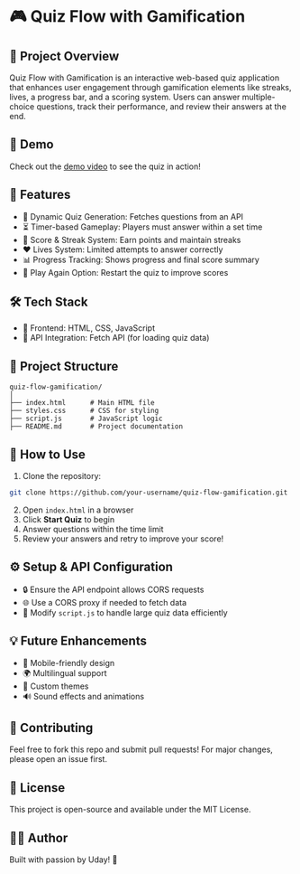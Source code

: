 # 🎮 Quiz Flow with Gamification

## 📌 Project Overview
Quiz Flow with Gamification is an interactive web-based quiz application that enhances user engagement through gamification elements like streaks, lives, a progress bar, and a scoring system. Users can answer multiple-choice questions, track their performance, and review their answers at the end.

## 🎥 Demo
Check out the [demo video](https://drive.google.com/file/d/1wJCuUmAfr8gtK2qQsab8kohsv5SwDW5q/view?usp=sharing) to see the quiz in action!

## 🚀 Features
- 🎯 Dynamic Quiz Generation: Fetches questions from an API
- ⏳ Timer-based Gameplay: Players must answer within a set time
- 💯 Score & Streak System: Earn points and maintain streaks
- ❤️ Lives System: Limited attempts to answer correctly
- 📊 Progress Tracking: Shows progress and final score summary
- 🔄 Play Again Option: Restart the quiz to improve scores

## 🛠️ Tech Stack
- 🎨 Frontend: HTML, CSS, JavaScript
- 🔌 API Integration: Fetch API (for loading quiz data)

## 📂 Project Structure
```
quiz-flow-gamification/
│
├── index.html      # Main HTML file
├── styles.css      # CSS for styling
├── script.js       # JavaScript logic
├── README.md       # Project documentation
```

## 📖 How to Use
1. Clone the repository:
```bash
git clone https://github.com/your-username/quiz-flow-gamification.git
```
2. Open `index.html` in a browser
3. Click **Start Quiz** to begin
4. Answer questions within the time limit
5. Review your answers and retry to improve your score!

## ⚙️ Setup & API Configuration
- 🔒 Ensure the API endpoint allows CORS requests
- 🌐 Use a CORS proxy if needed to fetch data
- 🔧 Modify `script.js` to handle large quiz data efficiently

## 💡 Future Enhancements
- 📱 Mobile-friendly design
- 🌍 Multilingual support
- 🎨 Custom themes
- 🔊 Sound effects and animations

## 🤝 Contributing
Feel free to fork this repo and submit pull requests! For major changes, please open an issue first.

## 📜 License
This project is open-source and available under the MIT License.

## 👨‍💻 Author
Built with passion by Uday! 🚀
